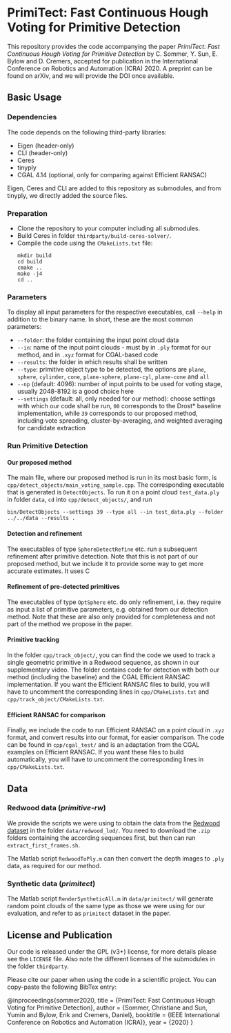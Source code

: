 # PrimiTect: Fast Continuous Hough Voting for Primitive Detection

This repository provides the code accompanying the paper
*PrimiTect: Fast Continuous Hough Voting for Primitive Detection*
by C. Sommer, Y. Sun, E. Bylow and D. Cremers,
accepted for publication in the International Conference on Robotics and Automation (ICRA) 2020.
A preprint can be found on arXiv, and we will provide the DOI once available.

## Basic Usage

### Dependencies

The code depends on the following third-party libraries:

* Eigen (header-only)
* CLI (header-only)
* Ceres
* tinyply
* CGAL 4.14 (optional, only for comparing against Efficient RANSAC)

Eigen, Ceres and CLI are added to this repository as submodules, and from tinyply, we directly added the source files.

### Preparation

* Clone the repository to your computer including all submodules.
* Build Ceres in folder `thirdparty/build-ceres-solver/`.
* Compile the code using the `CMakeLists.txt` file:
    ```
    mkdir build
    cd build
    cmake ..
    make -j4
    cd ..
    ```

### Parameters

To display all input parameters for the respective executables, call `--help` in addition to the binary name.
In short, these are the most common parameters:

* `--folder`: the folder containing the input point cloud data
* `--in`: name of the input point clouds - must by in `.ply` format for our method, and in `.xyz` format for CGAL-based code
* `--results`: the folder in which results shall be written
* `--type`: primitive object type to be detected, the options are `plane`, `sphere`, `cylinder`, `cone`, `plane-sphere`, `plane-cyl`, `plane-cone` and `all`
* `--np` (default: 4096): number of input points to be used for voting stage, usually 2048-8192 is a good choice here
* `--settings` (default: all, only needed for our method): choose settings with which our code shall be run, `00` corresponds to the Drost* baseline implementation, while `39` corresponds to our proposed method, including vote spreading, cluster-by-averaging, and weighted averaging for candidate extraction

### Run Primitive Detection

#### Our proposed method

The main file, where our proposed method is run in its most basic form, is `cpp/detect_objects/main_voting_sample.cpp`.
The corresponding executable that is generated is `DetectObjects`.
To run it on a point cloud `test_data.ply` in folder `data`, `cd` into `cpp/detect_objects/`, and run
```
bin/DetectObjects --settings 39 --type all --in test_data.ply --folder ../../data --results .
```

#### Detection and refinement

The executables of type `SphereDetectRefine` etc. run a subsequent refinement after primitive detection.
Note that this is not part of our proposed method, but we include it to provide some way to get more accurate estimates.
It uses C

#### Refinement of pre-detected primitives

The executables of type `OptSphere` etc. do only refinement, i.e. they require as input a list of primitive parameters, e.g. obtained from our detection method.
Note that these are also only provided for completeness and not part of the method we propose in the paper.

#### Primitive tracking

In the folder `cpp/track_object/`, you can find the code we used to track a single geometric primitive in a Redwood sequence, as shown in our supplementary video.
The folder contains code for detection with both our method (including the baseline) and the CGAL Efficient RANSAC implementation.
If you want the Efficient RANSAC files to build, you will have to uncomment the corresponding lines in `cpp/CMakeLists.txt` and `cpp/track_object/CMakeLists.txt`.

#### Efficient RANSAC for comparison

Finally, we include the code to run Efficient RANSAC on a point cloud in `.xyz` format, and convert results into our format, for easier comparison.
The code can be found in `cpp/cgal_test/` and is an adaptation from the CGAL examples on Efficient RANSAC.
If you want these files to build automatically, you will have to uncomment the corresponding lines in `cpp/CMakeLists.txt`.

## Data

### Redwood data (*primitive-rw*)

We provide the scripts we were using to obtain the data from the [Redwood dataset](http://redwood-data.org/3dscan/dataset.html) in the folder `data/redwood_lod/`.
You need to download the `.zip` folders containing the according sequences first, but then can run `extract_first_frames.sh`.

The Matlab script `RedwoodToPly.m` can then convert the depth images to `.ply` data, as required for our method.

### Synthetic data (*primitect*)

The Matlab script `RenderSyntheticAll.m` in `data/primitect/` will generate random point clouds of the same type as those we were using for our evaluation, and refer to as `primitect` dataset in the paper.


## License and Publication

Our code is released under the GPL (v3+) license, for more details please see the `LICENSE` file.
Also note the different licenses of the submodules in the folder `thirdparty`.

Please cite our paper when using the code in a scientific project. You can copy-paste the following BibTex entry:

@inproceedings{sommer2020,
    title   = {PrimiTect: Fast Continuous Hough Voting for Primitive Detection},
    author  = {Sommer, Christiane and Sun, Yumin and Bylow, Erik and Cremers, Daniel},
    booktitle = {IEEE International Conference on Robotics and Automation (ICRA)},
    year    = {2020}
}
